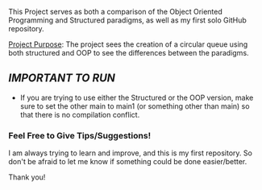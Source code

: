 This Project serves as both a comparison of the Object Oriented Programming and Structured paradigms, as well as my first solo GitHub repository.

<ins>Project Purpose</ins>:
  The project sees the creation of a circular queue using both structured and OOP to see the differences between the paradigms.

## *IMPORTANT TO RUN*
- If you are trying to use either the Structured or the OOP version, make sure to set the other main to main1 (or something other than main) so that there is no compilation conflict.


### Feel Free to Give Tips/Suggestions!
I am always trying to learn and improve, and this is my first repository. So don't be afraid to let me know if something could be done easier/better.

Thank you!
